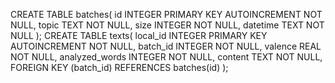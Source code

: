 CREATE TABLE batches(
    id INTEGER PRIMARY KEY AUTOINCREMENT NOT NULL,
    topic TEXT NOT NULL,
    size INTEGER NOT NULL,
    datetime TEXT NOT NULL
);
CREATE TABLE texts(
    local_id INTEGER PRIMARY KEY AUTOINCREMENT NOT NULL,
    batch_id INTEGER NOT NULL,
    valence REAL NOT NULL,
    analyzed_words INTEGER NOT NULL,
    content TEXT NOT NULL,
    FOREIGN KEY (batch_id)
    REFERENCES batches(id)
);